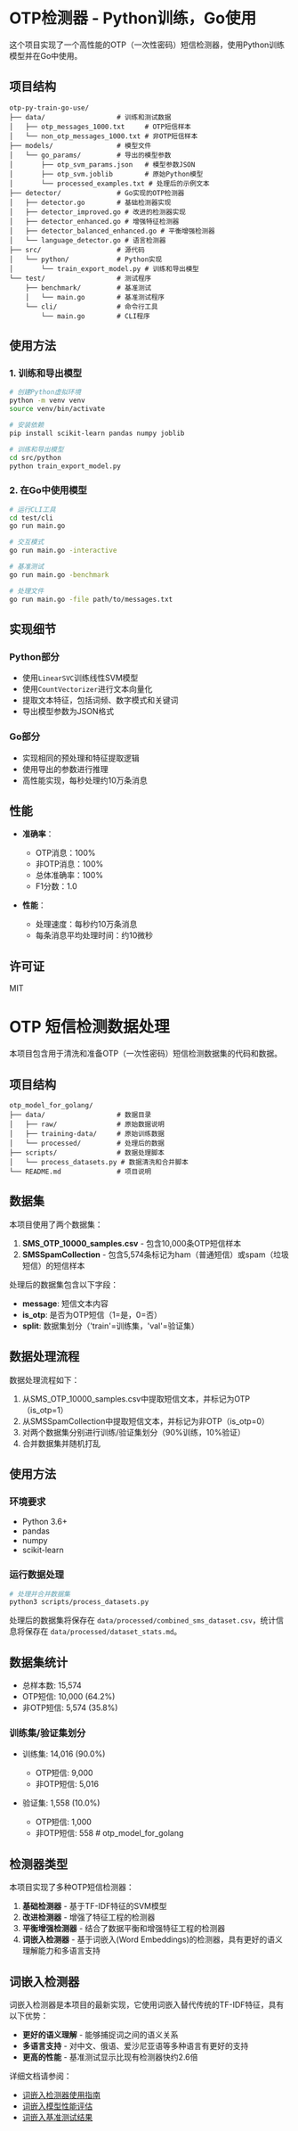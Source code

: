 # OTP检测器 - Python训练，Go使用

这个项目实现了一个高性能的OTP（一次性密码）短信检测器，使用Python训练模型并在Go中使用。

## 项目结构

```
otp-py-train-go-use/
├── data/                  # 训练和测试数据
│   ├── otp_messages_1000.txt     # OTP短信样本
│   └── non_otp_messages_1000.txt # 非OTP短信样本
├── models/                # 模型文件
│   └── go_params/         # 导出的模型参数
│       ├── otp_svm_params.json   # 模型参数JSON
│       ├── otp_svm.joblib        # 原始Python模型
│       └── processed_examples.txt # 处理后的示例文本
├── detector/              # Go实现的OTP检测器
│   ├── detector.go        # 基础检测器实现
│   ├── detector_improved.go # 改进的检测器实现
│   ├── detector_enhanced.go # 增强特征检测器
│   ├── detector_balanced_enhanced.go # 平衡增强检测器
│   └── language_detector.go # 语言检测器
├── src/                   # 源代码
│   └── python/            # Python实现
│       └── train_export_model.py # 训练和导出模型
└── test/                  # 测试程序
    ├── benchmark/         # 基准测试
    │   └── main.go        # 基准测试程序
    └── cli/               # 命令行工具
        └── main.go        # CLI程序
```

## 使用方法

### 1. 训练和导出模型

```bash
# 创建Python虚拟环境
python -m venv venv
source venv/bin/activate

# 安装依赖
pip install scikit-learn pandas numpy joblib

# 训练和导出模型
cd src/python
python train_export_model.py
```

### 2. 在Go中使用模型

```bash
# 运行CLI工具
cd test/cli
go run main.go

# 交互模式
go run main.go -interactive

# 基准测试
go run main.go -benchmark

# 处理文件
go run main.go -file path/to/messages.txt
```

## 实现细节

### Python部分

- 使用`LinearSVC`训练线性SVM模型
- 使用`CountVectorizer`进行文本向量化
- 提取文本特征，包括词频、数字模式和关键词
- 导出模型参数为JSON格式

### Go部分

- 实现相同的预处理和特征提取逻辑
- 使用导出的参数进行推理
- 高性能实现，每秒处理约10万条消息

## 性能

- **准确率**：
  - OTP消息：100%
  - 非OTP消息：100%
  - 总体准确率：100%
  - F1分数：1.0

- **性能**：
  - 处理速度：每秒约10万条消息
  - 每条消息平均处理时间：约10微秒

## 许可证

MIT 

# OTP 短信检测数据处理

本项目包含用于清洗和准备OTP（一次性密码）短信检测数据集的代码和数据。

## 项目结构

```
otp_model_for_golang/
├── data/                  # 数据目录
│   ├── raw/               # 原始数据说明
│   ├── training-data/     # 原始训练数据
│   └── processed/         # 处理后的数据
├── scripts/               # 数据处理脚本
│   └── process_datasets.py # 数据清洗和合并脚本
└── README.md              # 项目说明
```

## 数据集

本项目使用了两个数据集：

1. **SMS_OTP_10000_samples.csv** - 包含10,000条OTP短信样本
2. **SMSSpamCollection** - 包含5,574条标记为ham（普通短信）或spam（垃圾短信）的短信样本

处理后的数据集包含以下字段：
- **message**: 短信文本内容
- **is_otp**: 是否为OTP短信（1=是，0=否）
- **split**: 数据集划分（'train'=训练集，'val'=验证集）

## 数据处理流程

数据处理流程如下：

1. 从SMS_OTP_10000_samples.csv中提取短信文本，并标记为OTP（is_otp=1）
2. 从SMSSpamCollection中提取短信文本，并标记为非OTP（is_otp=0）
3. 对两个数据集分别进行训练/验证集划分（90%训练，10%验证）
4. 合并数据集并随机打乱

## 使用方法

### 环境要求

- Python 3.6+
- pandas
- numpy
- scikit-learn

### 运行数据处理

```bash
# 处理并合并数据集
python3 scripts/process_datasets.py
```

处理后的数据集将保存在 `data/processed/combined_sms_dataset.csv`，统计信息将保存在 `data/processed/dataset_stats.md`。

## 数据集统计

- 总样本数: 15,574
- OTP短信: 10,000 (64.2%)
- 非OTP短信: 5,574 (35.8%)

### 训练集/验证集划分

- 训练集: 14,016 (90.0%)
  - OTP短信: 9,000
  - 非OTP短信: 5,016

- 验证集: 1,558 (10.0%)
  - OTP短信: 1,000
  - 非OTP短信: 558 # otp_model_for_golang

## 检测器类型

本项目实现了多种OTP短信检测器：

1. **基础检测器** - 基于TF-IDF特征的SVM模型
2. **改进检测器** - 增强了特征工程的检测器
3. **平衡增强检测器** - 结合了数据平衡和增强特征工程的检测器
4. **词嵌入检测器** - 基于词嵌入(Word Embeddings)的检测器，具有更好的语义理解能力和多语言支持

## 词嵌入检测器

词嵌入检测器是本项目的最新实现，它使用词嵌入替代传统的TF-IDF特征，具有以下优势：

- **更好的语义理解** - 能够捕捉词之间的语义关系
- **多语言支持** - 对中文、俄语、爱沙尼亚语等多种语言有更好的支持
- **更高的性能** - 基准测试显示比现有检测器快约2.6倍

详细文档请参阅：

- [词嵌入检测器使用指南](docs/word_embeddings/word_embeddings_guide.md)
- [词嵌入模型性能评估](docs/word_embeddings/word_embeddings_performance.md)
- [词嵌入基准测试结果](docs/word_embeddings/word_embedding_benchmark_results.md)
